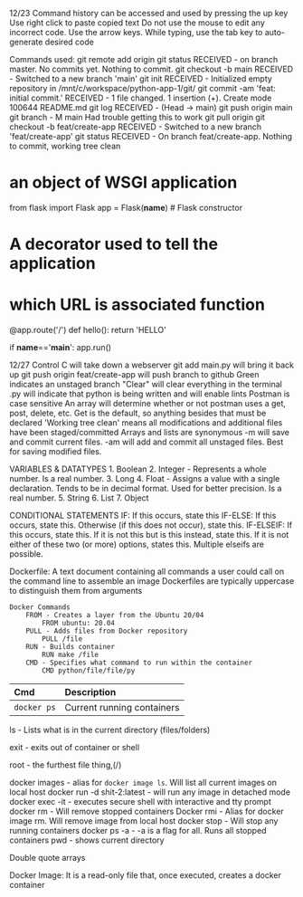 12/23
    Command history can be accessed and used by pressing the up key
    Use right click to paste copied text
    Do not use the mouse to edit any incorrect code. Use the arrow keys.
    While typing, use the tab key to auto-generate desired code

Commands used:
    git remote add origin
    git status
        RECEIVED - on branch master. No commits yet. Nothing to commit.
    git checkout -b main
        RECEIVED - Switched to a new branch 'main'
    git init
        RECEIVED - Initialized empty repository in /mnt/c/workspace/python-app-1/git/
    git commit -am 'feat: initial commit.'
        RECEIVED - 1 file changed. 1 insertion (+). Create mode 100644 README.md
    git log
        RECEIVED - (Head -> main)
    git push origin main
    git branch - M main
        Had trouble getting this to work
    git pull origin
    git checkout -b feat/create-app
        RECEIVED - Switched to a new branch 'feat/create-app'
    git status
        RECEIVED - On branch feat/create-app. Nothing to commit, working tree clean

# an object of WSGI application
from flask import Flask	
app = Flask(__name__) # Flask constructor

# A decorator used to tell the application
# which URL is associated function
@app.route('/')	
def hello():
	return 'HELLO'

if __name__=='__main__':
app.run()

12/27
    Control C will take down a webserver
    git add main.py will bring it back up
    git push origin feat/create-app will push branch to github
    Green indicates an unstaged branch
    "Clear" will clear everything in the terminal
    .py will indicate that python is being written and will enable lints
    Postman is case sensitive
    An array will determine whether or not postman uses a get, post, delete, etc. Get is the default, so anything besides that must be declared
    'Working tree clean' means all modifications and additional files have been staged/committed
    Arrays and lists are synonymous
    -m will save and commit current files. -am will add and commit all unstaged files. Best for saving modified files.

VARIABLES & DATATYPES
    1. Boolean
    2. Integer - Represents a whole number. Is a real number.
    3. Long
    4. Float - Assigns a value with a single declaration. Tends to be in decimal format. Used for better precision. Is a real number.
    5. String
    6. List
    7. Object



CONDITIONAL STATEMENTS
    IF: If this occurs, state this
    IF-ELSE: If this occurs, state this. Otherwise (if this does not occur), state this.
    IF-ELSEIF: If this occurs, state this. If it is not this but is this instead, state this. If it is not either of these two (or more) options, states this.
        Multiple elseifs are possible.


Dockerfile: A text document containing all commands a user could call on the command line to assemble an image
    Dockerfiles are typically uppercase to distinguish them from arguments
    
    Docker Commands
        FROM - Creates a layer from the Ubuntu 20/04
            FROM ubuntu: 20.04
        PULL - Adds files from Docker repository
            PULL /file
        RUN - Builds container
            RUN make /file
        CMD - Specifies what command to run within the container
            CMD python/file/file/py

| Cmd | Description |
| :-- | :---------- |
| `docker ps` | Current running containers |

 ls - Lists what is in the current directory (files/folders)

 exit - exits out of container or shell

 root - the furthest file thing,(/)
 
docker images - alias for `docker image ls`. Will list all current images on local host
docker run -d shit-2:latest - will run any image in detached mode
docker exec -it - executes secure shell with interactive and tty prompt
docker rm - Will remove stopped containers
Docker rmi - Alias for docker image rm. Will remove image from local host
docker stop - Will stop any running containers
docker ps -a - -a is a flag for all. Runs all stopped containers
pwd - shows current directory

Double quote arrays


Docker Image: It is a read-only file that, once executed, creates a docker container
